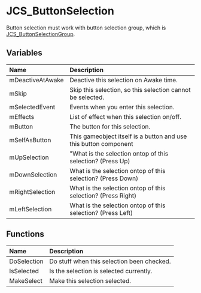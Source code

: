 # JCS_ButtonSelection

Button selection must work with button selection group, which is
[JCS_ButtonSelectionGroup](?page=Input_sl_JCS_ButtonSelectionGroup).

## Variables

| Name             | Description                                                      |
|:-----------------|:-----------------------------------------------------------------|
| mDeactiveAtAwake | Deactive this selection on Awake time.                           |
| mSkip            | Skip this selection, so this selection cannot be selected.       |
| mSelectedEvent   | Events when you enter this selection.                            |
| mEffects         | List of effect when this selection on/off.                       |
| mButton          | The button for this selection.                                   |
| mSelfAsButton    | This gameobject itself is a button and use this button component |
| mUpSelection     | "What is the selection ontop of this selection? (Press Up)       |
| mDownSelection   | What is the selection ontop of this selection? (Press Down)      |
| mRightSelection  | What is the selection ontop of this selection? (Press Right)     |
| mLeftSelection   | What is the selection ontop of this selection? (Press Left)      |

## Functions

| Name        | Description                                |
|:------------|:-------------------------------------------|
| DoSelection | Do stuff when this selection been checked. |
| IsSelected  | Is the selection is selected currently.    |
| MakeSelect  | Make this selection selected.              |
